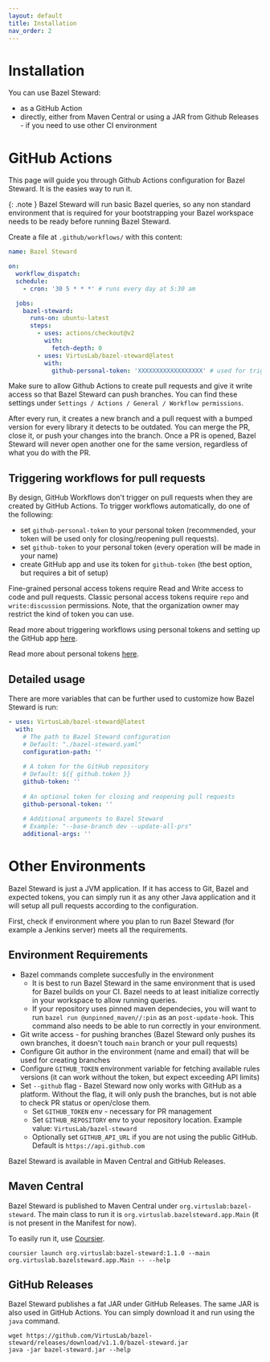 ```yaml
---
layout: default
title: Installation
nav_order: 2
---
```


# Installation

You can use Bazel Steward:
  * as a GitHub Action
  * directly, either from Maven Central or using a JAR from Github Releases - if you need to use other CI environment

# GitHub Actions

This page will guide you through Github Actions configuration for Bazel Steward. It is the easies way to run it.

{: .note } 
Bazel Steward will run basic Bazel queries, so any non standard environment that is required for your bootstrapping your Bazel workspace needs to be ready before running Bazel Steward. 

Create a file at  `.github/workflows/` with this content:
```yaml
name: Bazel Steward

on:
  workflow_dispatch:
  schedule:
    - cron: '30 5 * * *' # runs every day at 5:30 am

  jobs:
    bazel-steward:
      runs-on: ubuntu-latest
      steps:
        - uses: actions/checkout@v2
          with:
            fetch-depth: 0
        - uses: VirtusLab/bazel-steward@latest
          with:
            github-personal-token: 'XXXXXXXXXXXXXXXXXX' # used for triggering workflows, read below
```

Make sure to allow Github Actions to create pull requests and give it write access so that Bazel Steward can push branches. You can find these settings
under `Settings / Actions / General / Workflow permissions`.

After every run, it creates a new branch and a pull request with a bumped version for every library it detects to be outdated.
You can merge the PR, close it, or push your changes into the branch.
Once a PR is opened, Bazel Steward will never open another one for the same version, regardless of what you do with the PR.

## Triggering workflows for pull requests

By design, GitHub Workflows don't trigger on pull requests when they are created by GitHub Actions.
To trigger workflows automatically, do one of the following:
* set `github-personal-token` to your personal token (recommended, your token will be used only for closing/reopening pull requests).
* set `github-token` to your personal token (every operation will be made in your name)
* create GitHub app and use its token for `github-token` (the best option, but requires a bit of setup)

Fine-grained personal access tokens require Read and Write access to code and pull requests.
Classic personal access tokens require `repo` and `write:discussion` permissions.
Note, that the organization owner may restrict the kind of token you can use.

Read more about triggering workflows using personal tokens and setting up the GitHub app [here](https://github.com/peter-evans/create-pull-request/blob/main/docs/concepts-guidelines.md#triggering-further-workflow-runs).

Read more about personal tokens [here](https://docs.github.com/en/authentication/keeping-your-account-and-data-secure/creating-a-personal-access-token).

## Detailed usage
There are more variables that can be further used to customize how Bazel Steward is run:

```yaml
- uses: VirtusLab/bazel-steward@latest
  with:
    # The path to Bazel Steward configuration
    # Default: "./bazel-steward.yaml"
    configuration-path: ''
    
    # A token for the GitHub repository
    # Default: ${{ github.token }}
    github-token: ''
    
    # An optional token for closing and reopening pull requests
    github-personal-token: ''
    
    # Additional arguments to Bazel Steward
    # Example: "--base-branch dev --update-all-prs"
    additional-args: ''    
```

# Other Environments
Bazel Steward is just a JVM application. If it has access to Git, Bazel and expected tokens, you can simply run it as any other Java application and it will setup all
pull requests according to the configuration.

First, check if environment where you plan to run Bazel Steward (for example a Jenkins server) meets all the requirements.

## Environment Requirements
* Bazel commands complete succesfully in the environment
  * It is best to run Bazel Steward in the same environment that is used for Bazel builds on your CI. Bazel needs to at least initialize correctly in your workspace to allow running queries. 
  * If your repository uses pinned maven dependecies, you will want to run `bazel run @unpinned_maven//:pin` as an `post-update-hook`. This command also needs to be able to run correctly in your environment.
* Git write access - for pushing branches (Bazel Steward only pushes its own branches, it doesn't touch `main` branch or your pull requests)
* Configure Git author in the environment (name and email) that will be used for creating branches
* Configure `GITHUB_TOKEN` environment variable for fetching available rules versions (it can work without the token, but expect exceeding API limits)
* Set `--github` flag - Bazel Steward now only works with GitHub as a platform. Without the flag, it will only push the branches, but is not able to check PR status or open/close them.
  * Set `GITHUB_TOKEN` env - necessary for PR management
  * Set `GITHUB_REPOSITORY` env to your repository location. Example value: `VirtusLab/bazel-steward` 
  * Optionally set `GITHUB_API_URL` if you are not using the public GitHub. Default is `https://api.github.com`

Bazel Steward is available in Maven Central and GitHub Releases.

## Maven Central
Bazel Steward is published to Maven Central under `org.virtuslab:bazel-steward`. The main class to run it is `org.virtuslab.bazelsteward.app.Main` (it is not present in the Manifest for now).

To easily run it, use [Coursier](https://get-coursier.io/docs/cli-installation).

```
coursier launch org.virtuslab:bazel-steward:1.1.0 --main org.virtuslab.bazelsteward.app.Main -- --help
```

## GitHub Releases
Bazel Steward publishes a fat JAR under GitHub Releases. The same JAR is also used in GitHub Actions. You can simply download it and run using the `java` command.

```
wget https://github.com/VirtusLab/bazel-steward/releases/download/v1.1.0/bazel-steward.jar
java -jar bazel-steward.jar --help
```